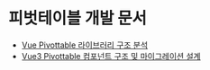 # 피벗테이블 개발 문서

- [Vue Pivottable 라이브러리 구조 분석](./vue-pivottable-as-is.md)
- [Vue3 Pivottable 컴포넌트 구조 및 마이그레이션 설계](./vue-pivottable-migration-design-spec.md)

